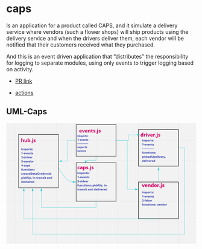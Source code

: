 # caps

Is an application for a product called CAPS, and it simulate a delivery service where vendors (such a flower shops) will ship products using the delivery service and when the drivers deliver them, each vendor will be notified that their customers received what they purchased.

And this is an event driven application that “distributes” the responsibility for logging to separate modules, using only events to trigger logging based on activity.

* [PR link](https://github.com/salammustafa728/caps/pull/1)

* [actions](https://github.com/salammustafa728/caps/actions)

## UML-Caps

![uml](./images/uml-caps.png)